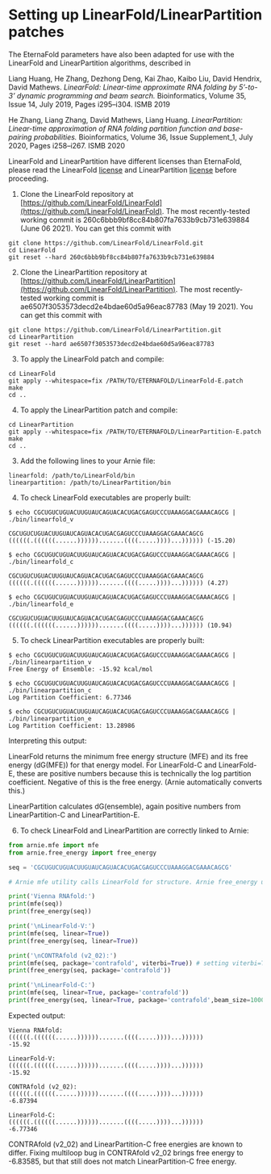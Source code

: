 # Setting up LinearFold/LinearPartition patches

The EternaFold parameters have also been adapted for use with the LinearFold and LinearPartition algorithms, described in


Liang Huang, He Zhang, Dezhong Deng, Kai Zhao, Kaibo Liu, David Hendrix, David Mathews. *LinearFold: Linear-time approximate RNA folding by 5’-to-3’ dynamic programming and beam search.* Bioinformatics, Volume 35, Issue 14, July 2019, Pages i295–i304. ISMB 2019

He Zhang, Liang Zhang, David Mathews, Liang Huang. *LinearPartition: Linear-time approximation of RNA folding partition function and base-pairing probabilities.* Bioinformatics, Volume 36, Issue Supplement_1, July 2020, Pages i258–i267. ISMB 2020

LinearFold and LinearPartition have different licenses than EternaFold, please read the LinearFold [license](https://github.com/LinearFold/LinearFold/blob/master/LICENSE) and LinearPartition [license](https://github.com/LinearFold/LinearPartition/blob/master/LICENSE) before proceeding.

1. Clone the LinearFold repository at [https://github.com/LinearFold/LinearFold](https://github.com/LinearFold/LinearFold). The most recently-tested working commit is 260c6bbb9bf8cc84b807fa7633b9cb731e639884 (June 06 2021). You can get this commit with

```
git clone https://github.com/LinearFold/LinearFold.git
cd LinearFold
git reset --hard 260c6bbb9bf8cc84b807fa7633b9cb731e639884
```

2. Clone the LinearPartition repository at [https://github.com/LinearFold/LinearPartition](https://github.com/LinearFold/LinearPartition). The most recently-tested working commit is ae6507f3053573decd2e4bdae60d5a96eac87783 (May 19 2021). You can get this commit with

```
git clone https://github.com/LinearFold/LinearPartition.git
cd LinearPartition
git reset --hard ae6507f3053573decd2e4bdae60d5a96eac87783
```

3. To apply the LinearFold patch and compile:

```
cd LinearFold
git apply --whitespace=fix /PATH/TO/ETERNAFOLD/LinearFold-E.patch
make
cd ..
```

4. To apply the LinearPartition patch and compile:

```
cd LinearPartition
git apply --whitespace=fix /PATH/TO/ETERNAFOLD/LinearPartition-E.patch
make
cd ..
```

3. Add the following lines to your Arnie file:

```
linearfold: /path/to/LinearFold/bin
linearpartition: /path/to/LinearPartition/bin
```

4. To check LinearFold executables are properly built:

```
$ echo CGCUGUCUGUACUUGUAUCAGUACACUGACGAGUCCCUAAAGGACGAAACAGCG | ./bin/linearfold_v

CGCUGUCUGUACUUGUAUCAGUACACUGACGAGUCCCUAAAGGACGAAACAGCG
((((((.((((((......)))))).......((((.....))))...)))))) (-15.20)

$ echo CGCUGUCUGUACUUGUAUCAGUACACUGACGAGUCCCUAAAGGACGAAACAGCG | ./bin/linearfold_c

CGCUGUCUGUACUUGUAUCAGUACACUGACGAGUCCCUAAAGGACGAAACAGCG
((((((.((((((......)))))).......((((.....))))...)))))) (4.27)

$ echo CGCUGUCUGUACUUGUAUCAGUACACUGACGAGUCCCUAAAGGACGAAACAGCG | ./bin/linearfold_e

CGCUGUCUGUACUUGUAUCAGUACACUGACGAGUCCCUAAAGGACGAAACAGCG
((((((.((((((......)))))).......((((.....))))...)))))) (10.94)
```

5. To check LinearPartition executables are properly built:

```
$ echo CGCUGUCUGUACUUGUAUCAGUACACUGACGAGUCCCUAAAGGACGAAACAGCG | ./bin/linearpartition_v
Free Energy of Ensemble: -15.92 kcal/mol

$ echo CGCUGUCUGUACUUGUAUCAGUACACUGACGAGUCCCUAAAGGACGAAACAGCG | ./bin/linearpartition_c
Log Partition Coefficient: 6.77346

$ echo CGCUGUCUGUACUUGUAUCAGUACACUGACGAGUCCCUAAAGGACGAAACAGCG | ./bin/linearpartition_e
Log Partition Coefficient: 13.28986
```

Interpreting this output:

LinearFold returns the minimum free energy structure (MFE) and its free energy (dG(MFE)) for that energy model. For LinearFold-C and LinearFold-E, these are positive numbers because this is technically the log partition coefficient. Negative of this is the free energy. (Arnie automatically converts this.)

LinearPartition calculates dG(ensemble), again positive numbers from LinearPartition-C and LinearPartition-E.

6. To check LinearFold and LinearPartition are correctly linked to Arnie:

```python
from arnie.mfe import mfe
from arnie.free_energy import free_energy

seq = 'CGCUGUCUGUACUUGUAUCAGUACACUGACGAGUCCCUAAAGGACGAAACAGCG'

# Arnie mfe utility calls LinearFold for structure. Arnie free_energy utility calls LinearPartition for free energy.

print('Vienna RNAfold:')
print(mfe(seq))
print(free_energy(seq))

print('\nLinearFold-V:')
print(mfe(seq, linear=True))
print(free_energy(seq, linear=True))

print('\nCONTRAfold (v2_02):')
print(mfe(seq, package='contrafold', viterbi=True)) # setting viterbi=True because CONTRAfold default is MEA structure, not MFE structure
print(free_energy(seq, package='contrafold'))

print('\nLinearFold-C:')
print(mfe(seq, linear=True, package='contrafold'))
print(free_energy(seq, linear=True, package='contrafold',beam_size=100000000))
```

Expected output:

```
Vienna RNAfold:
((((((.((((((......)))))).......((((.....))))...))))))
-15.92

LinearFold-V:
((((((.((((((......)))))).......((((.....))))...))))))
-15.92

CONTRAfold (v2_02):
((((((.((((((......)))))).......((((.....))))...))))))
-6.87394

LinearFold-C:
((((((.((((((......)))))).......((((.....))))...))))))
-6.77346
```

CONTRAfold (v2_02) and LinearPartition-C free energies are known to differ. Fixing multiloop bug in CONTRAfold v2_02 brings free energy to -6.83585, but that still does not match LinearPartition-C free energy.

